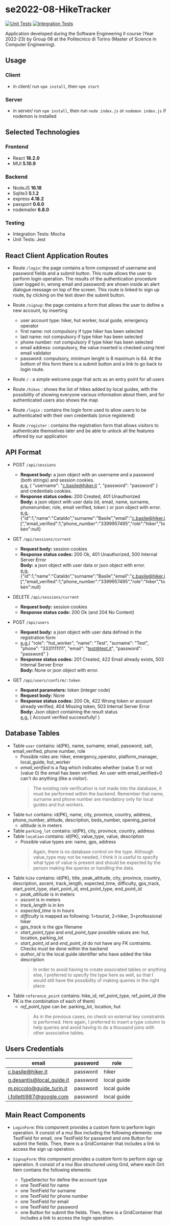 # se2022-08-HikeTracker

[![Unit Tests](https://github.com/GigiLoria5/se2022-08-HikeTracker/workflows/Unit%20tests/badge.svg)](https://github.com/GigiLoria5/se2022-08-HikeTracker/actions)
[![Integration Tests](https://github.com/GigiLoria5/se2022-08-HikeTracker/workflows/Integration%20tests/badge.svg)](https://github.com/GigiLoria5/se2022-08-HikeTracker/actions)

Application developed during the Software Engineering II course (Year 2022-23) by Group 08 at the Politecnico di Torino (Master of Science in Computer Engineering).

## Usage

### Client

- in client/ run `npm install`, then `npm start`

### Server

- in server/ run `npm install`, then run `node index.js` or `nodemon index.js` if nodemon is installed

## Selected Technologies

### Frontend

- React **18.2.0**
- MUI **5.10.9**

### Backend

- NodeJS **16.18**
- Sqlite3 **5.1.2**
- express **4.18.2**
- passport **0.6.0**
- nodemailer **6.8.0**

### Testing

- Integration Tests: Mocha
- Unit Tests: Jest

## React Client Application Routes
- Route `/login`: the page contains a form composed of username and password fields and a submit button. This route allows the user to perform login operation. The results of the authentication procedure (user logged in, wrong email and password) are shown inside an alert dialogue message on top of the screen. This route is linked to sign up route, by clicking on the text down the submit button. 

- Route `/signup`: the page contains a form that allows the user to define a new account, by inserting 
  - user account type: hiker, hut worker, local guide, emergency operator
  - first name: not compulsory if type hiker has been selected
  - last name: not compulsory if type hiker has been selected
  - phone number: not compulsory if type hiker has been selected
  - email address: compulsory, the value inserted is checked using html email validator
  - password: compulsory, minimum lenght is 8 maximum is 64.
At the bottom of this form there is a submit button and a link to go back to login route.

- Route `/` : a simple welcome page that acts as an entry point for all users
- Route `/hikes` : shows the list of hikes added by local guides, with the possibility of showing everyone various information about them, and for authenticated users also shows the map
- Route `/login` : contains the login form used to allow users to be authenticated with their own credentials (once registered)
- Route `/register` : contains the registration form that allows visitors to authenticate themselves later and be able to unlock all the features offered by our application

## API Format
- POST `/api/sessions`
  - <b>Request body:</b> a json object with an username and a password (both strings) and session cookies.<br>
  <u>e.g.</u> { "username": "c.basile@hiker.it	", "password": "password" } and credentials cookies.
  - <b>Response status codes:</b> 200 Created, 401 Unauthorized<br>
  <b>Body:</b> a json object with user data (id, email, name, surname, phonenumber, role, email verified, token ) or json object with error.<br>
  <u>e.g.</u> {"id":1,"name":"Cataldo","surname":"Basile","email":"c.basile@hiker.it","email_verified":1,"phone_number":"3399957495","role":"hiker","token":null}


- GET `/api/sessions/current`
  - <b>Request body:</b> session cookies
  - <b>Response status codes:</b> 200 Ok, 401 Unauthorized, 500 Internal Server Error<br>
  <b>Body:</b> a json object with user data or json object with error.<br>
  <u>e.g.</u> {"id":1,"name":"Cataldo","surname":"Basile","email":"c.basile@hiker.it","email_verified":1,"phone_number":"3399957495","role":"hiker","token":null}

- DELETE `/api/sessions/current`
  - <b>Request body:</b> session cookies
  - <b>Response status code:</b> 200 Ok (and 204 No Content)<br>

- POST `/api/users`
  - <b>Request body:</b> a json object with user data defined in the registration form
  - <u>e.g.</u>{
    "role": "hut_worker",
    "name": "Test",
    "surname": "Test",
    "phone": "3331111111",
    "email": "test@test.it",
    "password": "password"
                }
  - <b>Response status codes:</b> 201 Created, 422 Email already exists, 503 Internal Server Error<br>
  <b>Body:</b> None or json object with error.
  
- GET `/api/users/confirm/:token`
  - <b>Request parameters:</b> token (integer code)<br>
  - <b>Request body:</b> None
  - <b>Response status codes:</b> 200 Ok, 422 Wrong token or account already verified, 404 Missing token, 503 Internal Server Error<br>
  <b>Body:</b> Json object containing the result status <br>
  <u>e.g.</u> { Account verified successfully! }

## Database Tables

- Table `user` contains: id(PK), name, surname, email, password, salt, email_verified, phone number, role
  - Possible roles are: hiker, emergency_operator, platform_manager, local_guide, hut_worker
  - _email_verified_ is a flag which indicates whether (value 1) or not (value 0) the email has been verified. An user with email_verified=0 can't do anything (like a visitor).
    > The existing role verification is not made into the database, it must be performed within the backend. Remember that name, surname and phone number are mandatory only for local guides and hut workers.
- Table `hut` contains: id(PK), name, city, province, country, address, phone_number, altitude, description, beds_number, opening_period
  - _altitude_ is in meters
- Table `parking_lot` contains: id(PK), city, province, country, address
- Table `location` contains: id(PK), value_type, value, description
  - Possible value types are: name, gps, address
    > Again, there is no database control on the type. Although value_type may not be needed, I think it is useful to specify what type of value is present and should be expected by the person making the queries or handling the data.
- Table `hike` contains: id(PK), title, peak_altitude, city, province, country, description, ascent, track_length, expected_time, difficulty, gps_track, start_point_type, start_point_id, end_point_type, end_point_id
  - _peak_altitude_ is in meters
  - _ascent_ is in meters
  - _track_length_ is in km
  - _expected_time_ is in hours
  - _difficulty_ is mapped as following: 1=tourist, 2=hiker, 3=professional hiker
  - _gps_track_ is the gpx filename
  - _start_point_type_ and _end_point_type_ possible values are: hut, location, parking_lot
  - _start_point_id_ and _end_point_id_ do not have any FK contraints. Checks must be done within the backend
  - _author_id_ is the local guide identifier who have added the hike description
    > In order to avoid having to create associated tables or anything else, I preferred to specify the type here as well, so that I would still have the possibility of making queries in the right place.
- Table `reference_point` contains: hike_id, ref_point_type, ref_point_id (the PK is the combination of each of them)
  - _ref_point_type_ can be: parking_lot, location, hut
    > As in the previous cases, no check on external key constraints is performed. Here again, I preferred to insert a type column to help queries and avoid having to do a thousand joins with other associative tables.

## Users Credentials

| email                     | password | role        |
| ------------------------- | -------- | ----------- |
| c.basile@hiker.it         | password | hiker       |
| g.desantis@local_guide.it | password | local guide |
| m.piccolo@guide_turin.it  | password | local guide |
| i.folletti987@google.com  | password | local guide |

## Main React Components 
- `LoginForm`: this component provides a custom form to perform login operation. It consist of a mui Box including the following elements: one TextField for email, one TextField for password and one Button for submit the fields. Then, there is a GridContainer that includes a link to access the sign up operation.

- `SignupForm`: this component provides a custom form to perform sign up operation. It consist of a mui Box structured using Grid, where each Grit Item contians the following elements: 
  - TypeSelector for define the account type
  - one TextField for name
  - one TextField for surname
  - one TextField for phone number
  - one TextField for email
  - one TextField for password 
  - one Button for submit the fields. 
Then, there is a GridContainer that includes a link to access the login operation.